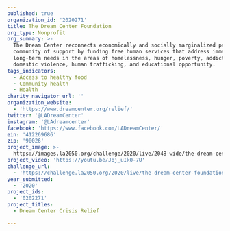 ```yaml
---
published: true
organization_id: '2020271'
title: The Dream Center Foundation
org_type: Nonprofit
org_summary: >-
  The Dream Center reconnects economically and socially marginalized people to a
  community of support by funding free human services that address immediate and
  long-term needs in the areas of homelessness, hunger, poverty, addiction,
  domestic violence, human trafficking, and educational opportunity.
tags_indicators:
  - Access to healthy food
  - Community health
  - Health
charity_navigator_url: ''
organization_website:
  - 'https://www.dreamcenter.org/relief/'
twitter: '@LADreamCenter'
instagram: '@LAdreamcenter'
facebook: 'https://www.facebook.com/LADreamCenter/'
ein: '412269686'
zip: '90026'
project_image: >-
  https://images.la2050.org/challenge/2020/live/2048-wide/the-dream-center-foundation.jpg
project_video: 'https://youtu.be/Joj_uIk0-7U'
challenge_url:
  - 'https://challenge.la2050.org/2020/live/the-dream-center-foundation/'
year_submitted:
  - '2020'
project_ids:
  - '0202271'
project_titles:
  - Dream Center Crisis Relief

---
```

